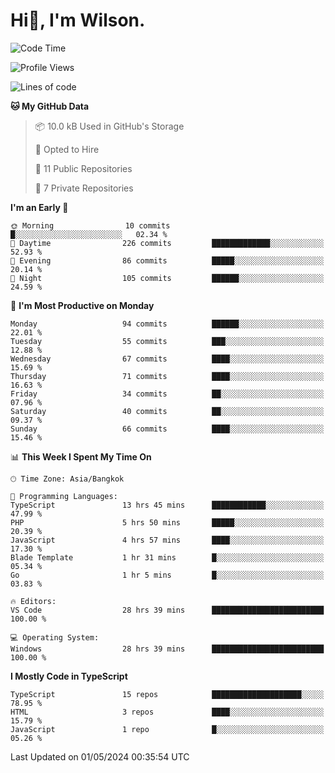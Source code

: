 # Hi👋, I'm Wilson.
<!--START_SECTION:waka-->
![Code Time](http://img.shields.io/badge/Code%20Time-1%2C325%20hrs%203%20mins-blue)

![Profile Views](http://img.shields.io/badge/Profile%20Views-0-blue)

![Lines of code](https://img.shields.io/badge/From%20Hello%20World%20I%27ve%20Written-194.1%20thousand%20lines%20of%20code-blue)

**🐱 My GitHub Data** 

> 📦 10.0 kB Used in GitHub's Storage 
 > 
> 💼 Opted to Hire
 > 
> 📜 11 Public Repositories 
 > 
> 🔑 7 Private Repositories 
 > 
**I'm an Early 🐤** 

```text
🌞 Morning                10 commits          █░░░░░░░░░░░░░░░░░░░░░░░░   02.34 % 
🌆 Daytime                226 commits         █████████████░░░░░░░░░░░░   52.93 % 
🌃 Evening                86 commits          █████░░░░░░░░░░░░░░░░░░░░   20.14 % 
🌙 Night                  105 commits         ██████░░░░░░░░░░░░░░░░░░░   24.59 % 
```
📅 **I'm Most Productive on Monday** 

```text
Monday                   94 commits          ██████░░░░░░░░░░░░░░░░░░░   22.01 % 
Tuesday                  55 commits          ███░░░░░░░░░░░░░░░░░░░░░░   12.88 % 
Wednesday                67 commits          ████░░░░░░░░░░░░░░░░░░░░░   15.69 % 
Thursday                 71 commits          ████░░░░░░░░░░░░░░░░░░░░░   16.63 % 
Friday                   34 commits          ██░░░░░░░░░░░░░░░░░░░░░░░   07.96 % 
Saturday                 40 commits          ██░░░░░░░░░░░░░░░░░░░░░░░   09.37 % 
Sunday                   66 commits          ████░░░░░░░░░░░░░░░░░░░░░   15.46 % 
```


📊 **This Week I Spent My Time On** 

```text
🕑︎ Time Zone: Asia/Bangkok

💬 Programming Languages: 
TypeScript               13 hrs 45 mins      ████████████░░░░░░░░░░░░░   47.99 % 
PHP                      5 hrs 50 mins       █████░░░░░░░░░░░░░░░░░░░░   20.39 % 
JavaScript               4 hrs 57 mins       ████░░░░░░░░░░░░░░░░░░░░░   17.30 % 
Blade Template           1 hr 31 mins        █░░░░░░░░░░░░░░░░░░░░░░░░   05.34 % 
Go                       1 hr 5 mins         █░░░░░░░░░░░░░░░░░░░░░░░░   03.83 % 

🔥 Editors: 
VS Code                  28 hrs 39 mins      █████████████████████████   100.00 % 

💻 Operating System: 
Windows                  28 hrs 39 mins      █████████████████████████   100.00 % 
```

**I Mostly Code in TypeScript** 

```text
TypeScript               15 repos            ████████████████████░░░░░   78.95 % 
HTML                     3 repos             ████░░░░░░░░░░░░░░░░░░░░░   15.79 % 
JavaScript               1 repo              █░░░░░░░░░░░░░░░░░░░░░░░░   05.26 % 
```




 Last Updated on 01/05/2024 00:35:54 UTC
<!--END_SECTION:waka-->
